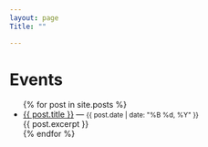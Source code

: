 ```yaml
---
layout: page
Title: ""

---
```

<h1>Events</h1>

<ul>
  {% for post in site.posts %}
    <li>
      <a href="{{ post.url }}">{{ post.title }}</a> — <small>{{ post.date | date: "%B %d, %Y" }}</small><br/>
      {{ post.excerpt }}
    </li>
  {% endfor %}
</ul>
